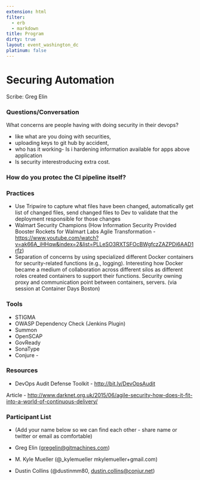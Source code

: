 ```yaml
---
extension: html
filter:
  - erb
  - markdown
title: Program
dirty: true
layout: event_washington_dc
platinum: false
---
```


# Securing Automation

Scribe: Greg Elin

### Questions/Conversation
What concerns are people having with doing security in their devops?
* like what are you doing with securities,
* uploading keys to git hub by accident,
* who has it working- Is i hardening information available for apps above application
* Is security interestroducing extra cost.

### How do you protec the CI pipeline itself?


### Practices
* Use Tripwire to capture what files have been changed, automatically get list of changed files, send changed files to Dev to validate that the deployment responsible for those changes
* Walmart Security Champions (How Information Security Provided Booster Rockets for Walmart Labs Agile Transformation - https://www.youtube.com/watch?v=ak66A_iHHqw&index=2&list=PLLeSO3RXTSFOcBWgfczZAZPDi6AAD1rfz)
* Separation of concerns by using specialized different Docker containers for security-related functions (e.g., logging). Interesting how Docker became a medium of collaboration across different silos as different roles created containers to support their functions. Security owning proxy and communication point between containers, servers. (via session at Container Days Boston)

### Tools

* STIGMA
* OWASP Dependency Check (Jenkins Plugin)
* Summon
* OpenSCAP
* GovReady
* SonaType
* Conjure -

### Resources

* DevOps Audit Defense Toolkit - http://bit.ly/DevOpsAudit


Article - http://www.darknet.org.uk/2015/06/agile-security-how-does-it-fit-into-a-world-of-continuous-delivery/

### Participant List
* (Add your name below so we can find each other - share name or twitter or email as comfortable)

* Greg Elin (gregelin@gitmachines.com)
* M. Kyle Mueller (@_kylemueller mkylemueller+gmail.com)
* Dustin Collins (@dustinmm80, dustin.collins@conjur.net)
